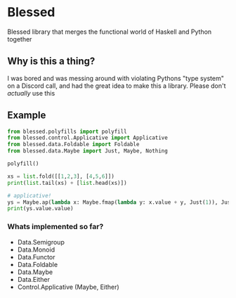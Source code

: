 # Blessed
Blessed library that merges the functional world of Haskell and Python together

## Why is this a thing?
I was bored and was messing around with violating Pythons "type system" on a Discord
call, and had the great idea to make this a library. Please don't *actually* use this

## Example
```py
from blessed.polyfills import polyfill
from blessed.control.Applicative import Applicative
from blessed.data.Foldable import Foldable
from blessed.data.Maybe import Just, Maybe, Nothing

polyfill()

xs = list.fold([[1,2,3], [4,5,6]])
print(list.tail(xs) + [list.head(xs)])

# applicative!
ys = Maybe.ap(lambda x: Maybe.fmap(lambda y: x.value + y, Just(1)), Just(2))
print(ys.value.value)
```

### Whats implemented so far?
- Data.Semigroup
- Data.Monoid
- Data.Functor
- Data.Foldable
- Data.Maybe
- Data.Either
- Control.Applicative (Maybe, Either)